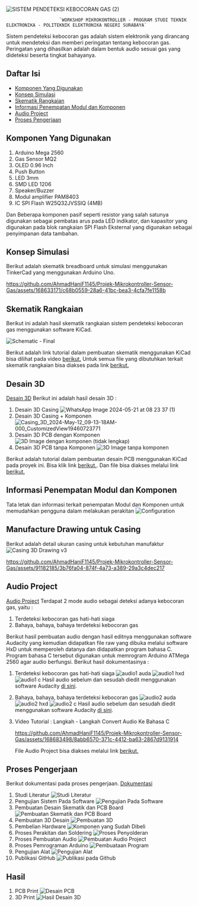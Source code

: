 ![SISTEM PENDETEKSI KEBOCORAN GAS (2)](https://github.com/AhmadHaniF1145/Projek-Mikrokontroller-Sensor-Gas/assets/168683498/e76d59b6-fd9b-4618-88f2-fbd6e8390744)

                        `WORKSHOP MIKROKONTROLLER - PROGRAM STUDI TEKNIK ELEKTRONIKA - POLITEKNIK ELEKTRONIKA NEGERI SURABAYA`

Sistem pendeteksi kebocoran gas adalah sistem elektronik yang dirancang untuk mendeteksi dan memberi peringatan tentang kebocoran gas. Peringatan yang dihasilkan adalah dalam bentuk audio sesuai gas yang dideteksi beserta tingkat bahayanya.
## Daftar Isi
- [Komponen Yang Digunakan](#Komponen-Yang-Digunakan)
- [Konsep Simulasi](#Konsep-Simulasi)
- [Skematik Rangkaian](#Skematik-Rangkaian)
- [Informasi Penempatan Modul dan Komponen](#Informasi-Penempatan-Modul-dan-Komponen)
- [Audio Project](#Audio-Project)
- [Proses Pengerjaan](#Proses-Pengerjaan)

## Komponen Yang Digunakan
1. Arduino Mega 2560
2. Gas Sensor MQ2
3. OLED 0.96 Inch
4. Push Button
5. LED 3mm
6. SMD LED 1206
7. Speaker/Buzzer
8. Modul amplifier PAM8403
9. IC SPI Flash W25Q32JVSSIQ (4MB)

Dan Beberapa komponen pasif seperti resistor yang salah satunya digunakan sebagai pembatas arus pada LED indikator, dan kapasitor yang digunakan pada blok rangkaian SPI Flash Eksternal yang digunakan sebagai penyimpanan data tambahan.
## Konsep Simulasi
Berikut adalah skematik breadboard untuk simulasi menggunakan TinkerCad yang menggunakan Arduino Uno.


https://github.com/AhmadHaniF1145/Projek-Mikrokontroller-Sensor-Gas/assets/168633171/c68b0559-28a6-41bc-bea3-4cfa7fe1158b




## Skematik Rangkaian
Berikut ini adalah hasil skematik rangkaian sistem pendeteksi kebocoran gas menggunakan software KiCad.

![Schematic - Final](https://github.com/AhmadHaniF1145/Projek-Mikrokontroller-Sensor-Gas/assets/96289624/577b15af-4e1f-4909-9a41-ec3f98f00416)

Berikut adalah link tutorial dalam pembuatan skematik menggunakan KiCad bisa dilihat pada video [berikut.](https://youtu.be/a5kBzt2_dH4 "berikut.") Untuk semua file yang dibutuhkan terkait skematik rangkaian bisa diakses pada link [berikut.](https://github.com/AhmadHaniF1145/Projek-Mikrokontroller-Sensor-Gas/tree/main/PCB%20Board "berikut.")




## Desain 3D
[Desain 3D](https://github.com/AhmadHaniF1145/Projek-Mikrokontroller-Sensor-Gas/tree/main/Desain%203D "Desain 3D")
Berikut ini adalah hasil desain 3D :
1. Desain 3D Casing
![WhatsApp Image 2024-05-21 at 08 23 37 (1)](https://github.com/AhmadHaniF1145/Projek-Mikrokontroller-Sensor-Gas/assets/168633171/a8f32070-f779-429f-9d4e-500686a4b812)
2. Desain 3D Casing + Komponen
![Casing_3D_2024-May-12_09-13-18AM-000_CustomizedView19460723771](https://github.com/AhmadHaniF1145/Projek-Mikrokontroller-Sensor-Gas/assets/168633171/9b444903-7310-4619-b300-ca68e863c4d1)
3. Desain 3D PCB dengan Komponen
![3D Image dengan komponen (tidak lengkap)](https://github.com/AhmadHaniF1145/Projek-Mikrokontroller-Sensor-Gas/assets/168683498/b7f1c2a8-1838-49a4-97ea-847170ede539)
4. Desain 3D PCB tanpa Komponen
![3D Image tanpa komponen](https://github.com/AhmadHaniF1145/Projek-Mikrokontroller-Sensor-Gas/assets/168683498/1d6cba32-6652-4590-9f34-5f4ce87ad227)

Berikut adalah tutorial dalam pembuatan desain PCB menggunakan KiCad pada proyek ini. Bisa klik link [berikut.](https://youtu.be/dg8yomkr-xE "berikut."). Dan file bisa diakses melalui link [berikut.](https://github.com/AhmadHaniF1145/Projek-Mikrokontroller-Sensor-Gas/tree/main/PCB%20Board/Progress%204%20Final/PCB%20Master "berikut.")


## Informasi Penempatan Modul dan Komponen
Tata letak dan informasi terkait penempatan Modul dan Komponen untuk memudahkan pengguna dalam melakukan perakitan
![Configuration](https://github.com/AhmadHaniF1145/Projek-Mikrokontroller-Sensor-Gas/assets/96289624/7aa48c24-adea-40a0-a9db-cbcecc07b824)

## Manufacture Drawing untuk Casing
Berikut adalah detail ukuran casing untuk kebutuhan manufaktur
![Casing 3D Drawing v3](https://github.com/AhmadHaniF1145/Projek-Mikrokontroller-Sensor-Gas/assets/91182185/6e529cb8-5fef-47b7-8c0e-fb82138d0f7d)

https://github.com/AhmadHaniF1145/Projek-Mikrokontroller-Sensor-Gas/assets/91182185/3b76fa04-874f-4a73-a389-29a3c4dec217


## Audio Project
[Audio Project](https://github.com/AhmadHaniF1145/Projek-Mikrokontroller-Sensor-Gas/tree/main/Audio_Project "Audio Project")
Terdapat 2 mode audio sebagai deteksi adanya kebocoran gas, yaitu :
1. Terdeteksi kebocoran gas hati-hati siaga
2. Bahaya, bahaya, bahaya terdeteksi kebocoran gas

Berikut hasil pembuatan audio dengan hasil editnya menggunakan software Audacity yang kemudian didapatkan file raw yang dibuka melalui software HxD untuk memperoleh datanya dan didapatkan program bahasa C. Program bahasa C tersebut digunakan untuk memrogram Arduino ATMega 2560 agar audio berfungsi. Berikut hasil dokumentasinya  :
1. Terdeteksi kebocoran gas hati-hati siaga
![audio1 auda](https://github.com/AhmadHaniF1145/Projek-Mikrokontroller-Sensor-Gas/assets/168633171/db14e100-4098-4b76-860f-b313bf87644a)
![audio1 hxd](https://github.com/AhmadHaniF1145/Projek-Mikrokontroller-Sensor-Gas/assets/168633171/29da9884-2d4c-4708-83c8-867e1dda656a)
![audio1 c](https://github.com/AhmadHaniF1145/Projek-Mikrokontroller-Sensor-Gas/assets/168633171/564c69fe-35a1-4499-8651-8312e3c7a250)
Hasil audio sebelum dan sesudah diedit menggunakan software Audacity [di sini](https://youtu.be/VL2fVMhNUZw "di sini").
2. Bahaya, bahaya, bahaya terdeteksi kebocoran gas
![audio2 auda](https://github.com/AhmadHaniF1145/Projek-Mikrokontroller-Sensor-Gas/assets/168633171/187c9402-27a3-49af-9626-3644c708aaee)
![audio2 hxd](https://github.com/AhmadHaniF1145/Projek-Mikrokontroller-Sensor-Gas/assets/168633171/a9354b83-d256-4b3c-a181-f101cccddfb0)
![audio2 c](https://github.com/AhmadHaniF1145/Projek-Mikrokontroller-Sensor-Gas/assets/168633171/9447c832-1cc8-4728-af79-7b8b3e97abe5)
Hasil audio sebelum dan sesudah diedit menggunakan software Audacity [di sini](https://youtu.be/l1GMS38mKNk "di sini").
3. Video Tutorial : Langkah - Langkah Convert Audio Ke Bahasa C

   https://github.com/AhmadHaniF1145/Projek-Mikrokontroller-Sensor-Gas/assets/168683498/8abb6570-371c-4412-ba63-2867d9131914


   File Audio Project bisa diakses melalui link [berikut.](https://github.com/AhmadHaniF1145/Projek-Mikrokontroller-Sensor-Gas/tree/main/Audio_Project "berikut.")

## Proses Pengerjaan
Berikut dokumentasi pada proses pengerjaan. [Dokumentasi](https://github.com/AhmadHaniF1145/Projek-Mikrokontroller-Sensor-Gas/tree/main/Dokumentasi "Dokumentasi")
1. Studi Literatur
   ![Studi Literatur](https://github.com/AhmadHaniF1145/Projek-Mikrokontroller-Sensor-Gas/assets/150546371/e9ad544b-3647-4cb4-966b-386ff4137156)
2. Pengujian Sistem Pada Software 
   ![Pengujian Pada Software](https://github.com/AhmadHaniF1145/Projek-Mikrokontroller-Sensor-Gas/assets/150546371/58fa7de5-7648-4a31-a1eb-2987f2e24bda)
3. Pembuatan Desain Skematik dan PCB Board
   ![Pembuatan Skematik dan PCB Board](https://github.com/AhmadHaniF1145/Projek-Mikrokontroller-Sensor-Gas/assets/150546371/a61b2d4b-8f7d-4307-8d9f-82e97e848a13)
4. Pembuatan 3D Desain
   ![Pembuatan 3D](https://github.com/AhmadHaniF1145/Projek-Mikrokontroller-Sensor-Gas/assets/150546371/43f4b9ed-8e2d-469c-9ec7-2e30baed2ef1)
5. Pembelian Hardware
   ![Komponen yang Sudah Dibeli](https://github.com/AhmadHaniF1145/Projek-Mikrokontroller-Sensor-Gas/assets/150546371/aad3c841-9530-4f73-ab77-41c3650a7310)
6. Proses Perakitan dan Soldering
   ![Proses Penyolderan](https://github.com/AhmadHaniF1145/Projek-Mikrokontroller-Sensor-Gas/assets/150546371/34c81782-c5ae-4519-846f-b6ffb496b3dc)
7. Proses Pembuatan Audio 
   ![Pembuatan Audio Project](https://github.com/AhmadHaniF1145/Projek-Mikrokontroller-Sensor-Gas/assets/150546371/5acbe0c3-b9a7-447f-bf3b-ef61c6bcfbeb)
8. Proses Pemrograman Arduino
   ![Pembuataan Program](https://github.com/AhmadHaniF1145/Projek-Mikrokontroller-Sensor-Gas/assets/150546371/491c5d70-fe31-4a7a-b16a-53aa4eae5b59)
9. Pengujian Alat
   ![Pengujian Alat](https://github.com/AhmadHaniF1145/Projek-Mikrokontroller-Sensor-Gas/assets/150546371/153d02da-0511-4297-af1a-a1f9659424ae)
10. Publikasi GitHub
   ![Publikasi pada Github](https://github.com/AhmadHaniF1145/Projek-Mikrokontroller-Sensor-Gas/assets/150546371/61307e4c-8f1c-4800-a24c-95b3918444b6)

## Hasil
1. PCB Print
   ![Desain PCB](https://github.com/AhmadHaniF1145/Projek-Mikrokontroller-Sensor-Gas/assets/150546371/cc4efcfb-a59f-4487-8c4c-743b52c8caa1)
2. 3D Print
   ![Hasil Desain 3D](https://github.com/AhmadHaniF1145/Projek-Mikrokontroller-Sensor-Gas/assets/150546371/f10de660-c18d-428b-9cc5-54c10c6ddce9)
